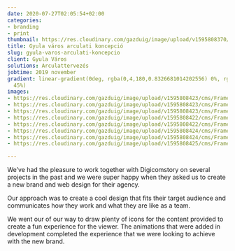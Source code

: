 ```yaml
---
date: 2020-07-27T02:05:54+02:00
categories:
- branding
- print
thumbnail: https://res.cloudinary.com/gazduig/image/upload/v1595808370/cms/Frame_18_pf6vwa.webp
title: Gyula város arculati koncepció
slug: gyula-varos-arculati-koncepcio
client: Gyula Város
solutions: Arculattervezés
jobtime: 2019 november
gradient: linear-gradient(0deg, rgba(0,4,180,0.8326681014202556) 0%, rgba(53,149,130,0)
  45%)
images:
- https://res.cloudinary.com/gazduig/image/upload/v1595808423/cms/Frame_22_fzcp42.webp
- https://res.cloudinary.com/gazduig/image/upload/v1595808423/cms/Frame_21_p65l7u.webp
- https://res.cloudinary.com/gazduig/image/upload/v1595808423/cms/Frame_20_acdttz.webp
- https://res.cloudinary.com/gazduig/image/upload/v1595808422/cms/Frame_19_wesdk4.webp
- https://res.cloudinary.com/gazduig/image/upload/v1595808422/cms/Frame_18_hbzyuc.webp
- https://res.cloudinary.com/gazduig/image/upload/v1595808424/cms/Frame_17_xtegku.webp
- https://res.cloudinary.com/gazduig/image/upload/v1595808424/cms/Frame_16_unja0f.webp
- https://res.cloudinary.com/gazduig/image/upload/v1595808425/cms/Frame_14_xs1pav.webp

---
```

We’ve had the pleasure to work together with Digicomstory on several projects in the past and we were super happy when they asked us to create a new brand and web design for their agency.

Our approach was to create a cool design that fits their target audience and communicates how they work and what they are like as a team.

We went our of our way to draw plenty of icons for the content provided to create a fun experience for the viewer. The animations that were added in development completed the experience that we were looking to achieve with the new brand.